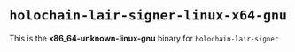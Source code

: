# `holochain-lair-signer-linux-x64-gnu`

This is the **x86_64-unknown-linux-gnu** binary for `holochain-lair-signer`
